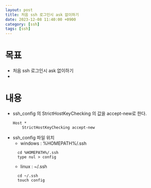 ```yaml
---
layout: post
title: 처음 ssh 로그인시 ask 없이하기
date: 2023-12-08 11:40:00 +0900
category: [ssh]
tags: [ssh]
---
```


# 목표
 * 처음 ssh 로그인시 ask 없이하기
 * 
# 내용
 * ssh_config 의 StrictHostKeyChecking 의 값을 accept-new로 한다.
    ```
    Host *
        StrictHostKeyChecking accept-new
    ```
* ssh_config 파일 위치
  * windows : %HOMEPATH%/.ssh
  ```
    cd %HOMEPATH%/.ssh
    type nul > config
  ```
  * linux : ~/.ssh
  ```
    cd ~/.ssh
    touch config 
  ```